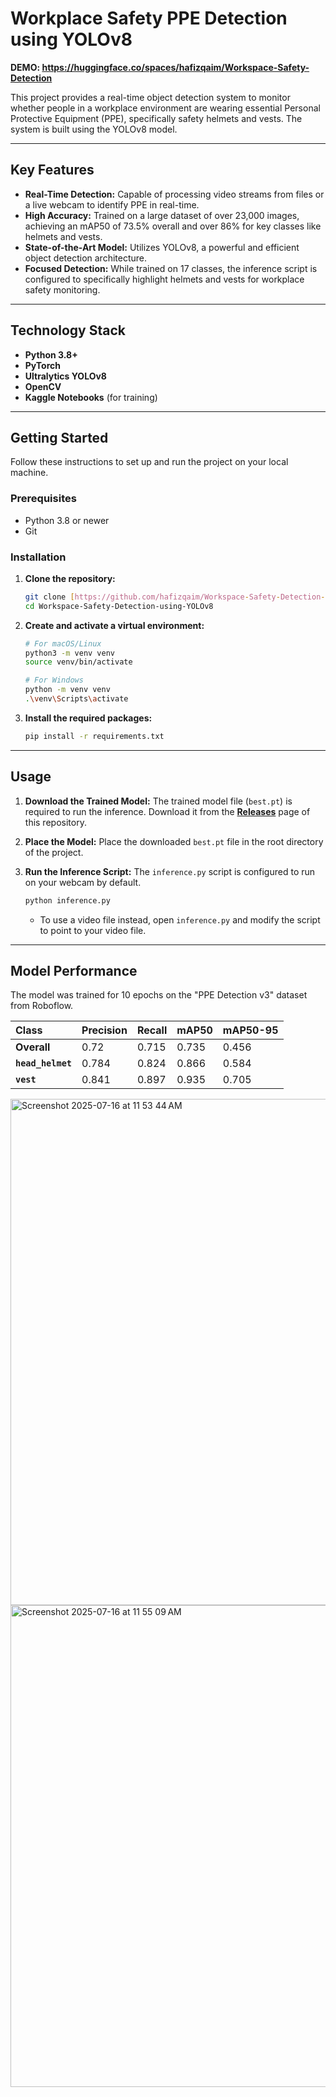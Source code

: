# Workplace Safety PPE Detection using YOLOv8

**DEMO: https://huggingface.co/spaces/hafizqaim/Workspace-Safety-Detection**

This project provides a real-time object detection system to monitor whether people in a workplace environment are wearing essential Personal Protective Equipment (PPE), specifically safety helmets and vests. The system is built using the YOLOv8 model.

---

## Key Features

* **Real-Time Detection:** Capable of processing video streams from files or a live webcam to identify PPE in real-time.
* **High Accuracy:** Trained on a large dataset of over 23,000 images, achieving an mAP50 of 73.5% overall and over 86% for key classes like helmets and vests.
* **State-of-the-Art Model:** Utilizes YOLOv8, a powerful and efficient object detection architecture.
* **Focused Detection:** While trained on 17 classes, the inference script is configured to specifically highlight helmets and vests for workplace safety monitoring.

---

## Technology Stack

* **Python 3.8+**
* **PyTorch**
* **Ultralytics YOLOv8**
* **OpenCV**
* **Kaggle Notebooks** (for training)

---

## Getting Started

Follow these instructions to set up and run the project on your local machine.

### Prerequisites

* Python 3.8 or newer
* Git

### Installation

1.  **Clone the repository:**
    ```bash
    git clone [https://github.com/hafizqaim/Workspace-Safety-Detection-using-YOLOv8.git](https://github.com/hafizqaim/Workspace-Safety-Detection-using-YOLOv8.git)
    cd Workspace-Safety-Detection-using-YOLOv8
    ```

2.  **Create and activate a virtual environment:**
    ```bash
    # For macOS/Linux
    python3 -m venv venv
    source venv/bin/activate

    # For Windows
    python -m venv venv
    .\venv\Scripts\activate
    ```

3.  **Install the required packages:**
    ```bash
    pip install -r requirements.txt
    ```

---

## Usage

1.  **Download the Trained Model:**
    The trained model file (`best.pt`) is required to run the inference. Download it from the **[Releases](https://github.com/hafizqaim/Workspace-Safety-Detection-using-YOLOv8/releases)** page of this repository.

2.  **Place the Model:**
    Place the downloaded `best.pt` file in the root directory of the project.

3.  **Run the Inference Script:**
    The `inference.py` script is configured to run on your webcam by default.
    ```bash
    python inference.py
    ```
    * To use a video file instead, open `inference.py` and modify the script to point to your video file.

---

## Model Performance

The model was trained for 10 epochs on the "PPE Detection v3" dataset from Roboflow.

| Class               | Precision | Recall | mAP50 | mAP50-95 |
| :------------------ | :-------- | :----- | :---- | :------- |
| **Overall** | 0.72      | 0.715  | 0.735 | 0.456    |
| **`head_helmet`** | 0.784     | 0.824  | 0.866 | 0.584    |
| **`vest`** | 0.841     | 0.897  | 0.935 | 0.705    |

<img width="1440" height="810" alt="Screenshot 2025-07-16 at 11 53 44 AM" src="https://github.com/user-attachments/assets/d01fadda-a590-4525-acbc-7006c007cd19" />
<img width="1314" height="771" alt="Screenshot 2025-07-16 at 11 55 09 AM" src="https://github.com/user-attachments/assets/0fe27deb-48b2-4dae-bfc2-6fec0673bfa1" />

